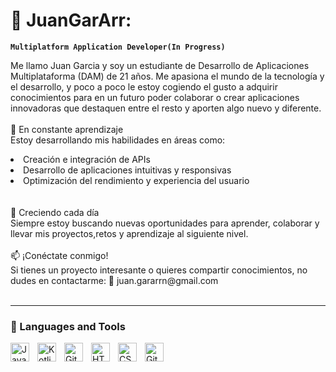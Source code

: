 # 💫 JuanGarArr:
**`Multiplatform Application Developer(In Progress)`**

Me llamo Juan Garcia y soy un estudiante de Desarrollo de Aplicaciones Multiplataforma (DAM) de 21 años. Me apasiona el mundo de la tecnología y el desarrollo, y poco a poco le estoy cogiendo el gusto a adquirir conocimientos para en un futuro poder colaborar o crear aplicaciones innovadoras que destaquen entre el resto y aporten algo nuevo y diferente.
<br></br>
🌱 En constante aprendizaje<br>
Estoy desarrollando mis habilidades en áreas como:
<li>Creación e integración de APIs</li>
<li>Desarrollo de aplicaciones intuitivas y responsivas</li>
<li>Optimización del rendimiento y experiencia del usuario</li>
<br></br>
🚀 Creciendo cada día<br>
Siempre estoy buscando nuevas oportunidades para aprender, colaborar y llevar mis proyectos,retos y aprendizaje al siguiente nivel.
<br></br>
📫 ¡Conéctate conmigo!<br>
Si tienes un proyecto interesante o quieres compartir conocimientos, no dudes en contactarme:
📧 juan.gararrn@gmail.com
<br></br>
<hr>

### 🧰 Languages and Tools

<img align="left" alt="Java" width="30px" style="padding-right:10px;" src="https://cdn.jsdelivr.net/gh/devicons/devicon/icons/java/java-original.svg"/>
<img align="left" alt="Kotlin" width="30px" style="padding-right:10px;" src="https://cdn.jsdelivr.net/gh/devicons/devicon/icons/kotlin/kotlin-original.svg"/>
<img align="left" alt="Git" width="30px" style="padding-right:10px;" src="https://cdn.jsdelivr.net/gh/devicons/devicon/icons/git/git-original.svg" />
<img align="left" alt="HTML" width="30px" style="padding-right:10px;" src="https://cdn.jsdelivr.net/gh/devicons/devicon/icons/html5/html5-plain.svg" />
<img align="left" alt="CSS" width="30px" style="padding-right:10px;" src="https://cdn.jsdelivr.net/gh/devicons/devicon/icons/css3/css3-plain.svg" />
<img align="left" alt="GitHub" width="30px" style="padding-right:10px;" src="https://cdn.jsdelivr.net/gh/devicons/devicon/icons/github/github-original.svg" />

<br />


